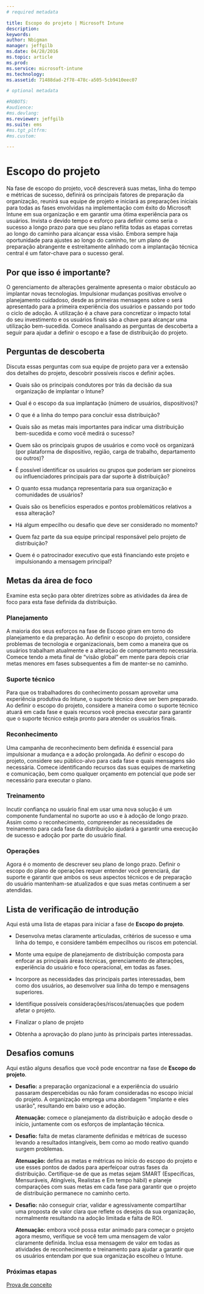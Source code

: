 ```yaml
---
# required metadata

title: Escopo do projeto | Microsoft Intune
description:
keywords:
author: Nbigman
manager: jeffgilb
ms.date: 04/28/2016
ms.topic: article
ms.prod:
ms.service: microsoft-intune
ms.technology:
ms.assetid: 71488dad-2f78-478c-a505-5cb9410eec07

# optional metadata

#ROBOTS:
#audience:
#ms.devlang:
ms.reviewer: jeffgilb
ms.suite: ems
#ms.tgt_pltfrm:
#ms.custom:

---
```


# Escopo do projeto
Na fase de escopo do projeto, você descreverá suas metas, linha do tempo e métricas de sucesso, definirá os principais fatores de preparação da organização, reunirá sua equipe de projeto e iniciará as preparações iniciais para todas as fases envolvidas na implementação com êxito do Microsoft Intune em sua organização e em garantir uma ótima experiência para os usuários.
Invista o devido tempo e esforço para definir como seria o sucesso a longo prazo para que seu plano reflita todas as etapas corretas ao longo do caminho para alcançar essa visão. Embora sempre haja oportunidade para ajustes ao longo do caminho, ter um plano de preparação abrangente e estreitamente alinhado com a implantação técnica central é um fator-chave para o sucesso geral.

## Por que isso é importante?
O gerenciamento de alterações geralmente apresenta o maior obstáculo ao implantar novas tecnologias. Impulsionar mudanças positivas envolve o planejamento cuidadoso, desde as primeiras mensagens sobre o será apresentado para a primeira experiência dos usuários e passando por todo o ciclo de adoção. A utilização é a chave para concretizar o impacto total do seu investimento e os usuários finais são a chave para alcançar uma utilização bem-sucedida.
Comece analisando as perguntas de descoberta a seguir para ajudar a definir o escopo e a fase de distribuição do projeto.

## Perguntas de descoberta
Discuta essas perguntas com sua equipe de projeto para ver a extensão dos detalhes do projeto, descobrir possíveis riscos e definir ações.

-   Quais são os principais condutores por trás da decisão da sua organização de implantar o Intune?

-   Qual é o escopo da sua implantação (número de usuários, dispositivos)?
-   O que é a linha do tempo para concluir essa distribuição?

-   Quais são as metas mais importantes para indicar uma distribuição bem-sucedida e como você medirá o sucesso?

-   Quem são os principais grupos de usuários e como você os organizará (por plataforma de dispositivo, região, carga de trabalho, departamento ou outros)?

-   É possível identificar os usuários ou grupos que poderiam ser pioneiros ou influenciadores principais para dar suporte à distribuição?

-   O quanto essa mudança representaria para sua organização e comunidades de usuários?

-   Quais são os benefícios esperados e pontos problemáticos relativos a essa alteração?

-   Há algum empecilho ou desafio que deve ser considerado no momento?

-   Quem faz parte da sua equipe principal responsável pelo projeto de distribuição?

-   Quem é o patrocinador executivo que está financiando este projeto e impulsionando a mensagem principal?

## Metas da área de foco
Examine esta seção para obter diretrizes sobre as atividades da área de foco para esta fase definida da distribuição.

### Planejamento

A maioria dos seus esforços na fase de Escopo giram em torno do planejamento e da preparação. Ao definir o escopo do projeto, considere problemas de tecnologia e organizacionais, bem como a maneira que os usuários trabalham atualmente e a alteração de comportamento necessária. Comece tendo a meta final de “visão global” em mente para depois criar metas menores em fases subsequentes a fim de manter-se no caminho.

### Suporte técnico
Para que os trabalhadores do conhecimento possam aproveitar uma experiência produtiva do Intune, o suporte técnico deve ser bem preparado. Ao definir o escopo do projeto, considere a maneira como o suporte técnico atuará em cada fase e quais recursos você precisa executar para garantir que o suporte técnico esteja pronto para atender os usuários finais.

### Reconhecimento
Uma campanha de reconhecimento bem definida é essencial para impulsionar a mudança e a adoção prolongada. Ao definir o escopo do projeto, considere seu público-alvo para cada fase e quais mensagens são necessária. Comece identificando recursos das suas equipes de marketing e comunicação, bem como qualquer orçamento em potencial que pode ser necessário para executar o plano.

### Treinamento
Incutir confiança no usuário final em usar uma nova solução é um componente fundamental no suporte ao uso e à adoção de longo prazo. Assim como o reconhecimento, compreender as necessidades de treinamento para cada fase da distribuição ajudará a garantir uma execução de sucesso e adoção por parte do usuário final.

### Operações
Agora é o momento de descrever seu plano de longo prazo. Definir o escopo do plano de operações requer entender você gerenciará, dar suporte e garantir que ambos os seus aspectos técnicos e de preparação do usuário mantenham-se atualizados e que suas metas continuem a ser atendidas.

## Lista de verificação de introdução
Aqui está uma lista de etapas para iniciar a fase de **Escopo do projeto**.

-   Desenvolva metas claramente articuladas, critérios de sucesso e uma linha do tempo, e considere também empecilhos ou riscos em potencial.

-   Monte uma equipe de planejamento de distribuição composta para enfocar as principais áreas técnicas, gerenciamento de alterações, experiência do usuário e foco operacional, em todas as fases.

-   Incorpore as necessidades das principais partes interessadas, bem como dos usuários, ao desenvolver sua linha do tempo e mensagens superiores.

-   Identifique possíveis considerações/riscos/atenuações que podem afetar o projeto.

-   Finalizar o plano de projeto

-   Obtenha a aprovação do plano junto às principais partes interessadas.

## Desafios comuns
Aqui estão alguns desafios que você pode encontrar na fase de **Escopo do projeto**.

-   **Desafio:** a preparação organizacional e a experiência do usuário passaram despercebidas ou não foram consideradas no escopo inicial do projeto. A organização emprega uma abordagem "implante e eles usarão", resultando em baixo uso e adoção.

    **Atenuação:** comece o planejamento da distribuição e adoção desde o início, juntamente com os esforços de implantação técnica.

-   **Desafio:** falta de metas claramente definidas e métricas de sucesso levando a resultados intangíveis, bem como ao modo reativo quando surgem problemas.

    **Atenuação:** defina as metas e métricas no início do escopo do projeto e use esses pontos de dados para aperfeiçoar outras fases da distribuição. Certifique-se de que as metas sejam SMART (Específicas, Mensuráveis, Atingíveis, Realistas e Em tempo hábil) e planeje comparações com suas metas em cada fase para garantir que o projeto de distribuição permanece no caminho certo.

-   **Desafio:** não conseguir criar, validar e agressivamente compartilhar uma proposta de valor clara que reflete os desejos da sua organização, normalmente resultando na adoção limitada e falta de ROI.

    **Atenuação:** embora você possa estar animado para começar o projeto agora mesmo, verifique se você tem uma mensagem de valor claramente definida. Inclua essa mensagem de valor em todas as atividades de reconhecimento e treinamento para ajudar a garantir que os usuários entendam por que sua organização escolheu o Intune.

### Próximas etapas
[Prova de conceito](proof-of-concept.md)


<!--HONumber=May16_HO1-->


